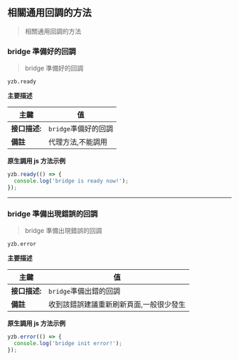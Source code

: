 ## 相關通用回調的方法

> 相關通用回調的方法

### bridge 準備好的回調

> bridge 準備好的回調

`yzb.ready`

**主要描述**

| 主鍵          | 值                   |
| ------------- | -------------------- |
| **接口描述:** | `bridge`準備好的回調 |
| **備註**      | 代理方法,不能調用    |

**原生調用 js 方法示例**

```javascript
yzb.ready(() => {
  console.log('bridge is ready now!');
});
```

---

### bridge 準備出現錯誤的回調

> bridge 準備出現錯誤的回調

`yzb.error`

**主要描述**

| 主鍵          | 值                                      |
| ------------- | --------------------------------------- |
| **接口描述:** | `bridge`準備出錯的回調                  |
| **備註**      | 收到該錯誤建議重新刷新頁面,一般很少發生 |

**原生調用 js 方法示例**

```javascript
yzb.error(() => {
  console.log('bridge init error!');
});
```
